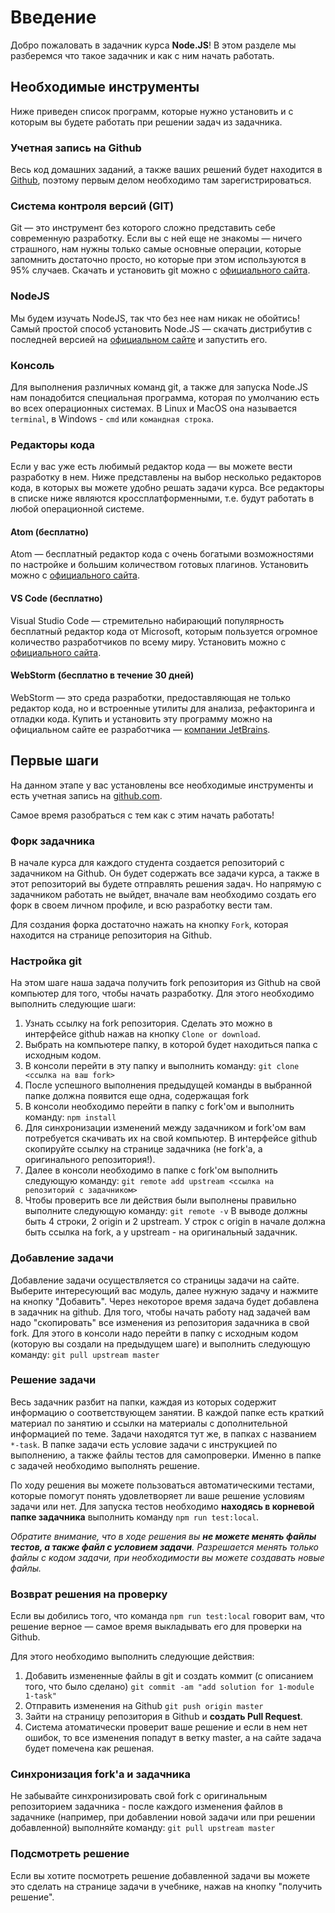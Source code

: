 # Введение

Добро пожаловать в задачник курса **Node.JS**!
В этом разделе мы разберемся что такое задачник и как с ним начать работать.

## Необходимые инструменты

Ниже приведен список программ, которые нужно установить и с которым вы будете работать при решении задач из задачника.

### Учетная запись на Github

Весь код домашних заданий, а также ваших решений будет находится в [Github](https://github.com/), поэтому первым делом 
необходимо там зарегистрироваться.

### Система контроля версий (GIT)

Git — это инструмент без которого сложно представить себе современную разработку. Если вы с ней еще не знакомы — ничего 
страшного, нам нужны только самые основные операции, которые запомнить достаточно просто, но которые при этом 
используются в 95% случаев.
Скачать и установить git можно с [официального сайта](https://git-scm.com/downloads).

### NodeJS

Мы будем изучать NodeJS, так что без нее нам никак не обойтись!
Самый простой способ установить Node.JS — скачать дистрибутив с последней версией на 
[официальном сайте](https://nodejs.org/en/download/) и запустить его.

### Консоль

Для выполнения различных команд git, а также для запуска Node.JS нам понадобится специальная программа, которая по 
умолчанию есть во всех операционных системах. В Linux и MacOS она называется `terminal`, в Windows - `cmd` или 
`командная строка`.

### Редакторы кода

Если у вас уже есть любимый редактор кода — вы можете вести разработку в нем. Ниже представлены на выбор несколько 
редакторов кода, в которых вы можете удобно решать задачи курса. Все редакторы в списке ниже являются 
кроссплатформенными, т.е. будут работать в любой операционной системе.

#### Atom (бесплатно)

Atom — бесплатный редактор кода с очень богатыми возможностями по настройке и большим количеством готовых плагинов. 
Установить можно с [официального сайта](https://atom.io/).

#### VS Code (бесплатно)

Visual Studio Code — стремительно набирающий популярность бесплатный редактор кода от Microsoft, которым пользуется 
огромное количество разработчиков по всему миру. Установить можно с [официального сайта](https://code.visualstudio.com/).  

#### WebStorm (бесплатно в течение 30 дней)

WebStorm — это среда разработки, предоставляющая не только редактор кода, но и встроенные утилиты для анализа,
рефакторинга и отладки кода. Купить и установить эту программу можно на официальном сайте ее разработчика —
[компании JetBrains](https://www.jetbrains.com/webstorm/).

## Первые шаги

На данном этапе у вас установлены все необходимые инструменты и есть учетная запись на [github.com](https://github.com). 

Самое время разобраться с тем как с этим начать работать!

### Форк задачника

В начале курса для каждого студента создается репозиторий с задачником на Github. Он будет содержать все задачи курса,
а также в этот репозиторий вы будете отправлять решения задач. Но напрямую с задачником работать не выйдет, вначале 
вам необходимо создать его форк в своем личном профиле, и всю разработку вести там. 

Для создания форка достаточно нажать на кнопку `Fork`, которая находится на странице репозитория на Github. 

### Настройка git

На этом шаге наша задача получить fork репозитория из Github на свой компьютер для того, чтобы начать разработку.
Для этого необходимо выполнить следующие шаги:

1. Узнать ссылку на fork репозитория. Сделать это можно в интерфейсе github нажав на кнопку `Clone or download`.  
2. Выбрать на компьютере папку, в которой будет находиться папка с исходным кодом.
3. В консоли перейти в эту папку и выполнить команду:
```git clone <ссылка на ваш fork>```
4. После успешного выполнения предыдущей команды в выбранной папке должна появится еще одна, содержащая fork
5. В консоли необходимо перейти в папку с fork'ом и выполнить команду:
```npm install```
6. Для синхронизации изменений между задачником и fork'ом вам потребуется скачивать их на свой компьютер. В интерфейсе
github скопируйте ссылку на странице задачника (не fork'a, а оригинального репозитория!).
7. Далее в консоли необходимо в папке с fork'ом выполнить следующую команду:
```git remote add upstream <ссылка на репозиторий с задачником>```
8. Чтобы проверить все ли действия были выполнены правильно выполните следующую команду:
```git remote -v```
В выводе должны быть 4 строки, 2 origin и 2 upstream. У строк с origin в начале должна быть ссылка на fork, а у 
upstream - на оригинальный задачник. 

### Добавление задачи

Добавление задачи осуществляется со страницы задачи на сайте. Выберите интересующий вас модуль, далее нужную задачу и 
нажмите на кнопку "Добавить". Через некоторое время задача будет добавлена в задачник на github. Для того, чтобы начать
работу над задачей вам надо "скопировать" все изменения из репозитория задачника в свой fork.
Для этого в консоли надо перейти в папку с исходным кодом (которую вы создали на предыдущем шаге) и выполнить следующую
команду:
```git pull upstream master```  

### Решение задачи

Весь задачник разбит на папки, каждая из которых содержит информацию о соответствующем занятии. В каждой 
папке есть краткий материал по занятию и ссылки на материалы с дополнительной информацией по теме. Задачи находятся тут 
же, в папках с названием `*-task`. В папке задачи есть условие задачи с инструкцией по выполнению, а также файлы тестов 
для самопроверки. Именно в папке с задачей необходимо выполнять решение.

По ходу решения вы можете пользоваться автоматическими тестами, которые помогут понять удовлетворяет ли ваше решение 
условиям задачи или нет. Для запуска тестов необходимо **находясь в корневой папке задачника** выполнить команду 
`npm run test:local`.

*Обратите внимание, что в ходе решения вы **не можете менять файлы тестов, а также файл с условием задачи**. Разрешается 
менять только файлы с кодом задачи, при необходимости вы можете создавать новые файлы.*

### Возврат решения на проверку

Если вы добились того, что команда `npm run test:local` говорит вам, что решение верное — самое время выкладывать его 
для проверки на Github.

Для этого необходимо выполнить следующие действия:

1. Добавить измененные файлы в git и создать коммит (с описанием того, что было сделано)
```git commit -am "add solution for 1-module 1-task"```
2. Отправить изменения на Github
```git push origin master```
3. Зайти на страницу репозитория в Github и **создать Pull Request**.
4. Система атоматически проверит ваше решение и если в нем нет ошибок, то все изменения попадут в ветку master, а на 
сайте задача будет помечена как решеная.

### Синхронизация fork'а и задачника

Не забывайте синхронизировать свой fork с оригинальным репозиторием задачника - после каждого изменения файлов в 
задачнике (например, при добавлении новой задачи или при решении добавленной) выполняйте команду:
```git pull upstream master```

### Подсмотреть решение

Если вы хотите посмотреть решение добавленной задачи вы можете это сделать на странице задачи в учебнике, нажав на 
кнопку "получить решение". 

